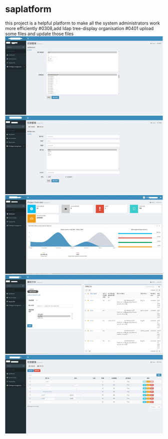 # saplatform
this project is a helpful platform to make all the system administrators work more efficiently
#0308,add ldap tree-display organisation 
#0401 upload some files and update those files
![image](https://github.com/JessicaWon/saplatform/raw/master/preview/addperm.jpg)
![image](https://github.com/JessicaWon/saplatform/raw/master/preview/adduser.jpg)
![image](https://github.com/JessicaWon/saplatform/raw/master/preview/index.jpg)
![image](https://github.com/JessicaWon/saplatform/raw/master/preview/upload.jpg)
![image](https://github.com/JessicaWon/saplatform/raw/master/preview/userlist.jpg)
